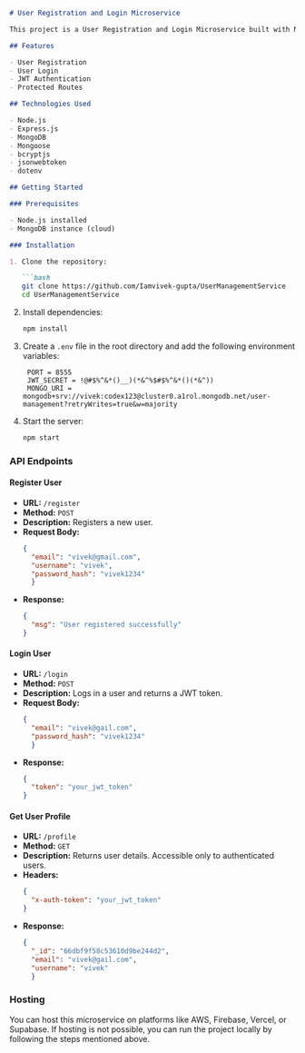 ```markdown
# User Registration and Login Microservice

This project is a User Registration and Login Microservice built with Node.js (Express.js) and MongoDB. It follows RESTful principles and can be hosted on any platform like AWS, Firebase, Vercel, Supabase, etc.

## Features

- User Registration
- User Login
- JWT Authentication
- Protected Routes

## Technologies Used

- Node.js
- Express.js
- MongoDB
- Mongoose
- bcryptjs
- jsonwebtoken
- dotenv

## Getting Started

### Prerequisites

- Node.js installed
- MongoDB instance (cloud)

### Installation

1. Clone the repository:

   ```bash
   git clone https://github.com/Iamvivek-gupta/UserManagementService
   cd UserManagementService
   ```

2. Install dependencies:

   ```bash
   npm install
   ```

3. Create a `.env` file in the root directory and add the following environment variables:

   ```env
    PORT = 8555
    JWT_SECRET = !@#$%^&*()__)(*&^%$#$%^&*()(*&^))
    MONGO_URI = mongodb+srv://vivek:codex123@cluster0.a1rol.mongodb.net/user-management?retryWrites=true&w=majority
   ```

4. Start the server:

   ```bash
   npm start
   ```

### API Endpoints

#### Register User

- **URL:** `/register`
- **Method:** `POST`
- **Description:** Registers a new user.
- **Request Body:**
  ```json
  {
    "email": "vivek@gmail.com",
    "username": "vivek",
    "password_hash": "vivek1234"
    }
  ```
- **Response:**
  ```json
  {
    "msg": "User registered successfully"
  }
  ```

#### Login User

- **URL:** `/login`
- **Method:** `POST`
- **Description:** Logs in a user and returns a JWT token.
- **Request Body:**
  ```json
  {
    "email": "vivek@gail.com",
    "password_hash": "vivek1234"
    }
  ```
- **Response:**
  ```json
  {
    "token": "your_jwt_token"
  }
  ```

#### Get User Profile

- **URL:** `/profile`
- **Method:** `GET`
- **Description:** Returns user details. Accessible only to authenticated users.
- **Headers:**
  ```json
  {
    "x-auth-token": "your_jwt_token"
  }
  ```
- **Response:**
  ```json
  {
    "_id": "66dbf9f58c53610d9be244d2",
    "email": "vivek@gail.com",
    "username": "vivek"
    }
  ```

### Hosting

You can host this microservice on platforms like AWS, Firebase, Vercel, or Supabase. If hosting is not possible, you can run the project locally by following the steps mentioned above.

